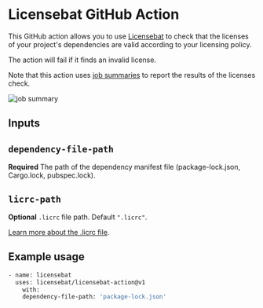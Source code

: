 # Licensebat GitHub Action

This GitHub action allows you to use [Licensebat](https://docs.rs/licensebat-cli) to check that the licenses of your project's dependencies are valid according to your licensing policy.

The action will fail if it finds an invalid license.

Note that this action uses [job summaries](https://github.blog/2022-05-09-supercharging-github-actions-with-job-summaries/) to report the results of the licenses check.

![job summary](https://user-images.githubusercontent.com/696981/168478953-17dfb662-006e-4f30-81fe-e6b61ba8f5e4.png)

## Inputs

## `dependency-file-path`

**Required** The path of the dependency manifest file (package-lock.json, Cargo.lock, pubspec.lock).

## `licrc-path`

**Optional** `.licrc` file path.  Default `".licrc"`.

[Learn more about the .licrc file](https://docs.rs/licensebat-cli/latest/licensebat_cli/#the-licrc-file).

## Example usage

```bash
- name: licensebat
  uses: licensebat/licensebat-action@v1
    with:
    dependency-file-path: 'package-lock.json'
```
